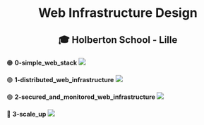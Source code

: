 # <p align="center">Web Infrastructure Design</p>
## <p align="center">🎓 Holberton School - Lille</p>

🟠 **0-simple_web_stack**
![](https://i.imgur.com/4sZ3MxA.png)

🟣 **1-distributed_web_infrastructure**
![](https://i.imgur.com/1afnlGe.png)

🟢 **2-secured_and_monitored_web_infrastructure**
![](https://i.imgur.com/KvWMvTx.jpg)

🔴 **3-scale_up**
![](https://i.imgur.com/G0mHlEF.jpg)

